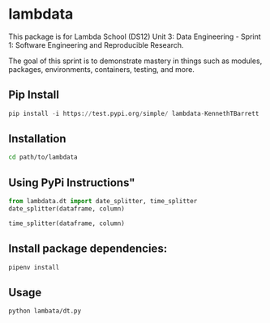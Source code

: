 # lambdata

This package is for Lambda School (DS12) Unit 3: Data Engineering - Sprint 1: Software Engineering and Reproducible Research.

The goal of this sprint is to demonstrate mastery in things such as modules, packages, environments, containers, testing, and more.

## Pip Install
```py
pip install -i https://test.pypi.org/simple/ lambdata-KennethTBarrett
```

## Installation
```sh
cd path/to/lambdata
```

## Using PyPi Instructions"
```py
from lambdata.dt import date_splitter, time_splitter
date_splitter(dataframe, column)

time_splitter(dataframe, column)
```

## Install package dependencies:
```sh
pipenv install
````

## Usage
```sh
python lambata/dt.py
```